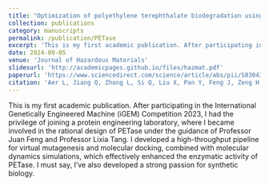 ```yaml
---
title: "Optimization of polyethylene terephthalate biodegradation using a self-assembled multi-enzyme cascade strategy"
collection: publications
category: manuscripts
permalink: /publication/PETase
excerpt: 'This is my first academic publication. After participating in the International Genetically Engineered Machine (iGEM) Competition 2023, I had the privilege of joining a protein engineering laboratory, where I became involved in the rational design of PETase under the guidance of Professor Juan Feng and Professor Lixia Tang. I developed a high-throughput pipeline for virtual mutagenesis and molecular docking, combined with molecular dynamics simulations, which effectively enhanced the enzymatic activity of PETase. I must say, I’ve also developed a strong passion for synthetic biology.'
date: 2024-09-05
venue: 'Journal of Hazardous Materials'
slidesurl: 'http://academicpages.github.io/files/hazmat.pdf'
paperurl: 'https://www.sciencedirect.com/science/article/abs/pii/S0304389424014663?via%3Dihub'
citation: 'Aer L, Jiang Q, Zhong L, Si Q, Liu X, Pan Y, Feng J, Zeng H, Tang L. Optimization of polyethylene terephthalate biodegradation using a self-assembled multi-enzyme cascade strategy. J Hazard Mater. 2024 Sep 5;476:134887.'
---
```


This is my first academic publication. After participating in the International Genetically Engineered Machine (iGEM) Competition 2023, I had the privilege of joining a protein engineering laboratory, where I became involved in the rational design of PETase under the guidance of Professor Juan Feng and Professor Lixia Tang. I developed a high-throughput pipeline for virtual mutagenesis and molecular docking, combined with molecular dynamics simulations, which effectively enhanced the enzymatic activity of PETase. I must say, I’ve also developed a strong passion for synthetic biology.